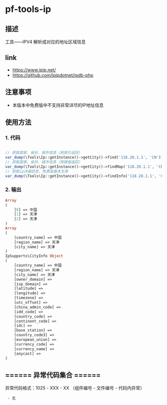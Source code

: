 # pf-tools-ip
## 描述
工具——IPV4 解析成对应的地址区域信息

## link
- https://www.ipip.net/
- https://github.com/ipipdotnet/ipdb-php

## 注意事项
- 本版本中免费版中不支持非常详尽的IP地址信息

## 使用方法
### 1. 代码
```php

// 获取国家、省份、城市信息（用索引返回）
var_dump(\Tools\Ip::getInstance()->getCity()->find('118.28.1.1', 'CN'));
// 获取国家、省份、城市信息（用键值返回）
var_dump(\Tools\Ip::getInstance()->getCity()->findMap('118.28.1.1', 'CN'));
// 获取ip详细信息，免费版基本无用
var_dump(\Tools\Ip::getInstance()->getCity()->findInfo('118.28.1.1', 'CN'));

```

### 2. 输出
```php
Array
(
    [0] => 中国
    [1] => 天津
    [2] => 天津
)
Array
(
    [country_name] => 中国
    [region_name] => 天津
    [city_name] => 天津
)
IpSupports\CityInfo Object
(
    [country_name] => 中国
    [region_name] => 天津
    [city_name] => 天津
    [owner_domain] => 
    [isp_domain] => 
    [latitude] => 
    [longitude] => 
    [timezone] => 
    [utc_offset] => 
    [china_admin_code] => 
    [idd_code] => 
    [country_code] => 
    [continent_code] => 
    [idc] => 
    [base_station] => 
    [country_code3] => 
    [european_union] => 
    [currency_code] => 
    [currency_name] => 
    [anycast] => 
)

```


## ====== 异常代码集合 ======

异常代码格式：1025 - XXX - XX （组件编号 - 文件编号 - 代码内异常）
```
 - 无
```